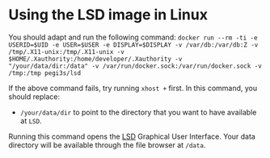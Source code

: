# Using the LSD image in Linux

You should adapt and run the following command: `docker run --rm -ti -e USERID=$UID -e USER=$USER -e DISPLAY=$DISPLAY -v /var/db:/var/db:Z -v /tmp/.X11-unix:/tmp/.X11-unix -v $HOME/.Xauthority:/home/developer/.Xauthority -v "/your/data/dir:/data" -v /var/run/docker.sock:/var/run/docker.sock -v /tmp:/tmp pegi3s/lsd`

If the above command fails, try running `xhost +` first. In this command, you should replace:
- `/your/data/dir` to point to the directory that you want to have available at `LSD`.

Running this command opens the [LSD](https://github.com/nunofonseca/lineagesequencediscovery) Graphical User Interface. Your data directory will be available through the file browser at `/data`.

